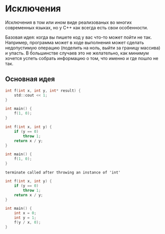# Исключения

Исключения в том или ином виде реализованых во многих современных языках, но у C++ как всегда есть свои особенности. 

Базовая идея: когда вы пишете код у вас что-то может пойти не так. Например, программа может в ходе выполнения может сделать недопустимую операцию (поделить на ноль, выйти за границу массива) и упасть. В большинстве случаев это не желательно, как минимум хочется успеть собрать информацию о том, что именно и где пошло не так.



## Основная идея

```c
int f(int x, int y, int* result) {
    std::cout << 1;
}

int main() {
    f(1, 0);
}
```



```cpp
int f(int x, int y) {
    if (y == 0)
        throw 1;
    return x / y;
}

int main() {
    f(1, 0);
}
```

```
terminate called after throwing an instance of 'int'
```


```cpp
int f(int x, int y) {
    if (y == 0)
        throw 1;
    return x / y;
}

int main() {
    int x = 0; 
    int y = 1;
    f(y / x, 0);
}
```
